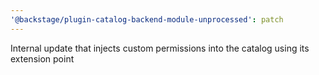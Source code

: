 ```yaml
---
'@backstage/plugin-catalog-backend-module-unprocessed': patch
---
```


Internal update that injects custom permissions into the catalog using its extension point

